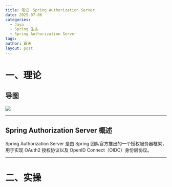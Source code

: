 ```yaml
---
title: 笔记：Spring Authorization Server
date: 2025-07-06
categories:
  - Java
  - Spring 生态
  - Spring Authorization Server
tags: 
author: 霸天
layout: post
---
```

# 一、理论

## 导图

![](source/_posts/笔记：Spring%20Authorization%20Server/Map：SpringAuthorizationServer.xmind)

---


## Spring Authorization Server 概述

Spring Authorization Server 是由 Spring 团队官方推出的一个授权服务器框架，用于实现 OAuth2 授权协议以及 OpenID Connect（OIDC）身份层协议。

----


# 二、实操



























